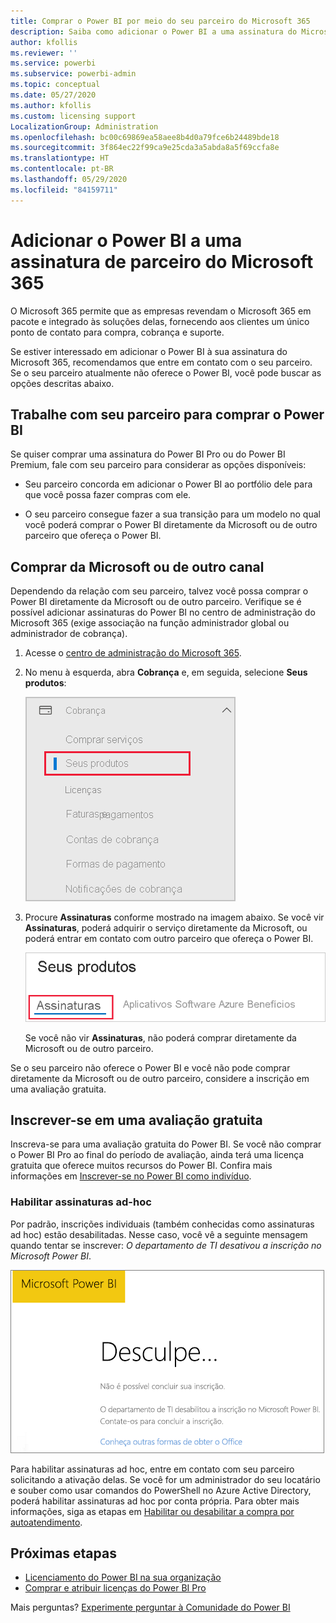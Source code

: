 ```yaml
---
title: Comprar o Power BI por meio do seu parceiro do Microsoft 365
description: Saiba como adicionar o Power BI a uma assinatura do Microsoft 365 que foi adquirida por meio de um parceiro. O modelo de sindicalização é um modelo de compra usado pelo Microsoft 365.
author: kfollis
ms.reviewer: ''
ms.service: powerbi
ms.subservice: powerbi-admin
ms.topic: conceptual
ms.date: 05/27/2020
ms.author: kfollis
ms.custom: licensing support
LocalizationGroup: Administration
ms.openlocfilehash: bc00c69869ea58aee8b4d0a79fce6b24489bde18
ms.sourcegitcommit: 3f864ec22f99ca9e25cda3a5abda8a5f69ccfa8e
ms.translationtype: HT
ms.contentlocale: pt-BR
ms.lasthandoff: 05/29/2020
ms.locfileid: "84159711"
---
```

# <a name="add-power-bi-to-a-microsoft-365-partner-subscription"></a>Adicionar o Power BI a uma assinatura de parceiro do Microsoft 365

O Microsoft 365 permite que as empresas revendam o Microsoft 365 em pacote e integrado às soluções delas, fornecendo aos clientes um único ponto de contato para compra, cobrança e suporte.

Se estiver interessado em adicionar o Power BI à sua assinatura do Microsoft 365, recomendamos que entre em contato com o seu parceiro. Se o seu parceiro atualmente não oferece o Power BI, você pode buscar as opções descritas abaixo.

## <a name="work-with-your-partner-to-purchase-power-bi"></a>Trabalhe com seu parceiro para comprar o Power BI

Se quiser comprar uma assinatura do Power BI Pro ou do Power BI Premium, fale com seu parceiro para considerar as opções disponíveis:

* Seu parceiro concorda em adicionar o Power BI ao portfólio dele para que você possa fazer compras com ele.

* O seu parceiro consegue fazer a sua transição para um modelo no qual você poderá comprar o Power BI diretamente da Microsoft ou de outro parceiro que ofereça o Power BI.

## <a name="purchase-from-microsoft-or-another-channel"></a>Comprar da Microsoft ou de outro canal

Dependendo da relação com seu parceiro, talvez você possa comprar o Power BI diretamente da Microsoft ou de outro parceiro. Verifique se é possível adicionar assinaturas do Power BI no centro de administração do Microsoft 365 (exige associação na função administrador global ou administrador de cobrança).

1. Acesse o [centro de administração do Microsoft 365](https://admin.microsoft.com/AdminPortal/Home#/homepage).

1. No menu à esquerda, abra **Cobrança** e, em seguida, selecione **Seus produtos**:

   ![Menu de cobrança no Centro de administração do Microsoft 365](media/service-admin-syndication-partner/365-my-products.png)

 1. Procure **Assinaturas** conforme mostrado na imagem abaixo. Se você vir **Assinaturas**, poderá adquirir o serviço diretamente da Microsoft, ou poderá entrar em contato com outro parceiro que ofereça o Power BI.

    ![Os seus produtos com assinaturas](media\service-admin-syndication-partner\365-subscriptions.png)

    Se você não vir **Assinaturas**, não poderá comprar diretamente da Microsoft ou de outro parceiro.

Se o seu parceiro não oferece o Power BI e você não pode comprar diretamente da Microsoft ou de outro parceiro, considere a inscrição em uma avaliação gratuita.

## <a name="sign-up-for-a-free-trial"></a>Inscrever-se em uma avaliação gratuita

Inscreva-se para uma avaliação gratuita do Power BI. Se você não comprar o Power BI Pro ao final do período de avaliação, ainda terá uma licença gratuita que oferece muitos recursos do Power BI. Confira mais informações em [Inscrever-se no Power BI como indivíduo](../fundamentals/service-self-service-signup-for-power-bi.md).

### <a name="enable-ad-hoc-subscriptions"></a>Habilitar assinaturas ad-hoc

Por padrão, inscrições individuais (também conhecidas como assinaturas ad hoc) estão desabilitadas. Nesse caso, você vê a seguinte mensagem quando tentar se inscrever: *O departamento de TI desativou a inscrição no Microsoft Power BI*.

![Imagem de "sinto muito"](media/service-admin-syndication-partner/sorry.png)

Para habilitar assinaturas ad hoc, entre em contato com seu parceiro solicitando a ativação delas. Se você for um administrador do seu locatário e souber como usar comandos do PowerShell no Azure Active Directory, poderá habilitar assinaturas ad hoc por conta própria. Para obter mais informações, siga as etapas em [Habilitar ou desabilitar a compra por autoatendimento](service-admin-disable-self-service.md).

## <a name="next-steps"></a>Próximas etapas

* [Licenciamento do Power BI na sua organização](service-admin-licensing-organization.md)
* [Comprar e atribuir licenças do Power BI Pro](service-admin-purchasing-power-bi-pro.md)

Mais perguntas? [Experimente perguntar à Comunidade do Power BI](https://community.powerbi.com/)